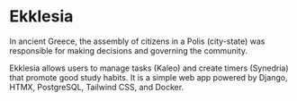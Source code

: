 # Ekklesia

In ancient Greece, the assembly of citizens in a Polis (city-state) was responsible for making decisions and governing the community.

Ekklesia allows users to manage tasks (Kaleo) and create timers (Synedria) that promote good study habits. It is a simple web app powered by Django, HTMX, PostgreSQL, Tailwind CSS, and Docker. 
